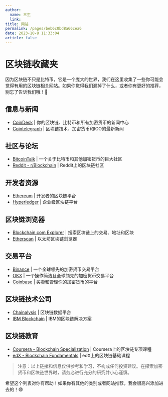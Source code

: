 ```yaml
---
author: 
  name: 三生
  link: 
title: 网站
permalink: /pages/beb6c0bd8a66cea6
date: 2023-10-8 11:33:04
article: false
---
```

# 区块链收藏夹

因为区块链不只是比特币，它是一个庞大的世界，我们在这里收集了一些你可能会觉得有用的区块链相关网站。如果你觉得我们漏掉了什么，或者你有更好的推荐，别忘了告诉我们哦！🚀

## 信息与新闻
* [CoinDesk](https://www.coindesk.com/) | 你的区块链、比特币和所有加密货币的新闻中心
* [Cointelegraph](https://cointelegraph.com/) | 区块链技术、加密货币和ICO的最新新闻

## 社区与论坛
* [BitcoinTalk](https://bitcointalk.org/) | 一个关于比特币和其他加密货币的巨大社区
* [Reddit - r/Blockchain](https://www.reddit.com/r/BlockChain/) | Reddit上的区块链社区

## 开发者资源
* [Ethereum](https://ethereum.org/en/) | 开发者的区块链平台
* [Hyperledger](https://www.hyperledger.org/) | 企业级区块链平台

## 区块链浏览器
* [Blockchain.com Explorer](https://www.blockchain.com/explorer) | 搜索区块链上的交易、地址和区块
* [Etherscan](https://etherscan.io/) | 以太坊区块链浏览器

## 交易平台
* [Binance](https://accounts.binance.com/register?ref=321173839) | 一个全球领先的加密货币交易平台
* [OKX](https://ouxyi.club/join/27125412) | 一个操作简洁且全球领先的加密货币交易平台
* [Coinbase](https://www.coinbase.com/) | 买卖和管理你的加密货币的平台

## 区块链技术公司
* [Chainalysis](https://www.chainalysis.com/) | 区块链数据平台
* [IBM Blockchain](https://www.ibm.com/blockchain) | IBM的区块链解决方案

## 区块链教育
* [Coursera - Blockchain Specialization](https://www.coursera.org/specializations/blockchain) | Coursera上的区块链专项课程
* [edX - Blockchain Fundamentals](https://www.edx.org/professional-certificate/uc-berkeleyx-blockchain-fundamentals) | edX上的区块链基础课程

> 注意：以上链接和信息仅供参考和学习，不构成任何投资建议。在探索加密货币和区块链世界时，请务必进行充分的研究并小心谨慎。

希望这个列表对你有帮助！如果你有其他的类别或者网站推荐，我会很高兴添加进去的！😄
